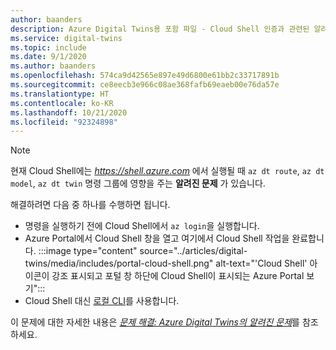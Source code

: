 ```yaml
---
author: baanders
description: Azure Digital Twins용 포함 파일 - Cloud Shell 인증과 관련된 알려진 문제 인용
ms.service: digital-twins
ms.topic: include
ms.date: 9/1/2020
ms.author: baanders
ms.openlocfilehash: 574ca9d42565e897e49d6800e61bb2c33717891b
ms.sourcegitcommit: ce8eecb3e966c08ae368fafb69eaeb00e76da57e
ms.translationtype: HT
ms.contentlocale: ko-KR
ms.lasthandoff: 10/21/2020
ms.locfileid: "92324898"
---
```

>[!NOTE]
>현재 Cloud Shell에는 *https://shell.azure.com* 에서 실행될 때 `az dt route`, `az dt model`, `az dt twin` 명령 그룹에 영향을 주는 **알려진 문제** 가 있습니다.
>
>해결하려면 다음 중 하나를 수행하면 됩니다.
> * 명령을 실행하기 전에 Cloud Shell에서 `az login`을 실행합니다.
> * Azure Portal에서 Cloud Shell 창을 열고 여기에서 Cloud Shell 작업을 완료합니다.
>  :::image type="content" source="../articles/digital-twins/media/includes/portal-cloud-shell.png" alt-text="'Cloud Shell' 아이콘이 강조 표시되고 포털 창 하단에 Cloud Shell이 표시되는 Azure Portal 보기":::
> * Cloud Shell 대신 [로컬 CLI](https://docs.microsoft.com/cli/azure/install-azure-cli?view=azure-cli-latest)를 사용합니다.
>
>이 문제에 대한 자세한 내용은 [*문제 해결: Azure Digital Twins의 알려진 문제*](../articles/digital-twins/troubleshoot-known-issues.md#400-client-error-bad-request-in-cloud-shell)를 참조하세요.
